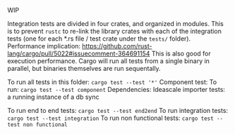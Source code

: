 WIP

Integration tests are divided in four crates, and organized in modules.
This is to prevent `rustc` to re-link the library crates with each of the integration tests (one for each *.rs file / test crate under the `tests/` folder).
Performance implication: https://github.com/rust-lang/cargo/pull/5022#issuecomment-364691154
This is also good for execution performance.
Cargo will run all tests from a single binary in parallel, but binaries themselves are run sequentally.

To run all tests in this folder:
`cargo test --test '*'`
Component test:
To run:
`cargo test --test component`
Dependencies:
Ideascale importer tests: a running instance of a db sync

To run end to end tests:
`cargo test --test end2end`
To run integration tests:
`cargo test --test integration`
To run non functional tests:
`cargo test --test non functional`